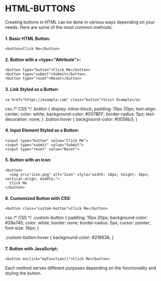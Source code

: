 # HTML-BUTTONS

Creating buttons in HTML can be done in various ways depending on your needs. Here are some of the most common methods:

#### 1. Basic HTML Button:

    <button>Click Me</button>

#### 2. Button with a <type="Attribute">:

    <button type="button">Click Me</button>
    <button type="submit">Submit</button>
    <button type="reset">Reset</button>
    
#### 3. Link Styled as a Button:

    <a href="https://example.com" class="button">Visit Example</a>
css
/* CSS */
.button {
  display: inline-block;
  padding: 10px 20px;
  text-align: center;
  color: white;
  background-color: #007BFF;
  border-radius: 5px;
  text-decoration: none;
}
.button:hover {
  background-color: #0056b3;
}

#### 4. Input Element Styled as a Button:

    <input type="button" value="Click Me">
    <input type="submit" value="Submit">
    <input type="reset" value="Reset">
#### 5. Button with an Icon:

    <button>
      <img src="icon.png" alt="Icon" style="width: 16px; height: 16px; vertical-align: middle;">
      Click Me
    </button>
    
#### 6. Customized Button with CSS:

    <button class="custom-button">Click Me</button>
css
/* CSS */
.custom-button {
  padding: 10px 20px;
  background-color: #28a745;
  color: white;
  border: none;
  border-radius: 5px;
  cursor: pointer;
  font-size: 16px;
}

.custom-button:hover {
  background-color: #218838;
}

#### 7. Button with JavaScript:

    <button onclick="myFunction()">Click Me</button>

<script>
  function myFunction() {
    alert("Button was clicked!");
  }
</script>

Each method serves different purposes depending on the functionality and styling the button.
